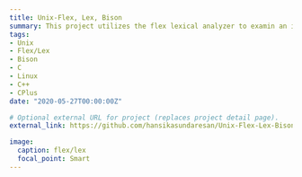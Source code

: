 ```yaml
---
title: Unix-Flex, Lex, Bison
summary: This project utilizes the flex lexical analyzer to examin an input file and uses bison parser package to assign input file contents, creating useful output.
tags:
- Unix
- Flex/Lex
- Bison
- C
- Linux
- C++
- CPlus
date: "2020-05-27T00:00:00Z"

# Optional external URL for project (replaces project detail page).
external_link: https://github.com/hansikasundaresan/Unix-Flex-Lex-Bison

image:
  caption: flex/lex
  focal_point: Smart
---
```

